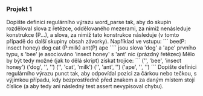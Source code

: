﻿### Projekt 1

Dopište definici regulárního výrazu word_parse tak, aby do skupin rozděloval slova z řetězce, oddělovaného mezerami, za nimiž nenásleduje konstrukce (P...), a slova, za nimiž tato konstrukce následuje (v tomto případě do další skupiny obsah závorky).
Například ve vstupu:
´´´
bee(P: insect honey) dog  cat (P:milk) ant(P) ape
´´´´
jsou slova 'dog' a 'ape' prvního typu,
s 'bee' je asociováno 'insect honey'
s 'ant' nic (prázdný řetězec)
Mělo by být tedy možné (jak to dělá skript) získat trojice:
´´´
('', 'bee', 'insect honey')
('dog', '', '')
('', 'cat', 'milk')
('', 'ant', '')
('ape', '', '')
´´´
Dopište definici regulárního výrazu punct tak, aby odpovídal pozici za čárkou nebo tečkou, s výjimkou případu, kdy bezprostředně před znakem a za daným místem stojí číslice (a aby tedy ani následný test assert nevypisoval chybu).